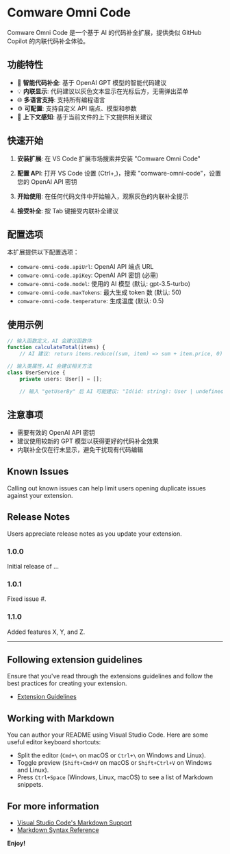 # Comware Omni Code

Comware Omni Code 是一个基于 AI 的代码补全扩展，提供类似 GitHub Copilot 的内联代码补全体验。

## 功能特性

- 🤖 **智能代码补全**: 基于 OpenAI GPT 模型的智能代码建议
- 💡 **内联显示**: 代码建议以灰色文本显示在光标后方，无需弹出菜单
- 🌐 **多语言支持**: 支持所有编程语言
- ⚙️ **可配置**: 支持自定义 API 端点、模型和参数
- 🎯 **上下文感知**: 基于当前文件的上下文提供相关建议

## 快速开始

1. **安装扩展**: 在 VS Code 扩展市场搜索并安装 "Comware Omni Code"

2. **配置 API**: 打开 VS Code 设置 (Ctrl+,)，搜索 "comware-omni-code"，设置您的 OpenAI API 密钥

3. **开始使用**: 在任何代码文件中开始输入，观察灰色的内联补全提示

4. **接受补全**: 按 Tab 键接受内联补全建议

## 配置选项

本扩展提供以下配置选项：

- `comware-omni-code.apiUrl`: OpenAI API 端点 URL
- `comware-omni-code.apiKey`: OpenAI API 密钥 (必需)
- `comware-omni-code.model`: 使用的 AI 模型 (默认: gpt-3.5-turbo)
- `comware-omni-code.maxTokens`: 最大生成 token 数 (默认: 50)
- `comware-omni-code.temperature`: 生成温度 (默认: 0.5)

## 使用示例

```javascript
// 输入函数定义，AI 会建议函数体
function calculateTotal(items) {
    // AI 建议: return items.reduce((sum, item) => sum + item.price, 0);
```

```typescript
// 输入类属性，AI 会建议相关方法
class UserService {
    private users: User[] = [];
    
    // 输入 "getUserBy" 后 AI 可能建议: "Id(id: string): User | undefined"
```

## 注意事项

- 需要有效的 OpenAI API 密钥
- 建议使用较新的 GPT 模型以获得更好的代码补全效果
- 内联补全仅在行末显示，避免干扰现有代码编辑

## Known Issues

Calling out known issues can help limit users opening duplicate issues against your extension.

## Release Notes

Users appreciate release notes as you update your extension.

### 1.0.0

Initial release of ...

### 1.0.1

Fixed issue #.

### 1.1.0

Added features X, Y, and Z.

---

## Following extension guidelines

Ensure that you've read through the extensions guidelines and follow the best practices for creating your extension.

* [Extension Guidelines](https://code.visualstudio.com/api/references/extension-guidelines)

## Working with Markdown

You can author your README using Visual Studio Code. Here are some useful editor keyboard shortcuts:

* Split the editor (`Cmd+\` on macOS or `Ctrl+\` on Windows and Linux).
* Toggle preview (`Shift+Cmd+V` on macOS or `Shift+Ctrl+V` on Windows and Linux).
* Press `Ctrl+Space` (Windows, Linux, macOS) to see a list of Markdown snippets.

## For more information

* [Visual Studio Code's Markdown Support](http://code.visualstudio.com/docs/languages/markdown)
* [Markdown Syntax Reference](https://help.github.com/articles/markdown-basics/)

**Enjoy!**
